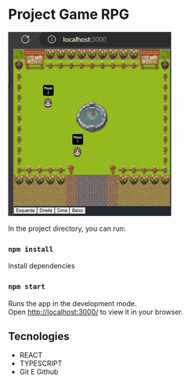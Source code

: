 # Project Game RPG

![Preview](.\game\rpg\readme.png)

In the project directory, you can run:


###  `npm install` 

Install dependencies

### `npm start`

Runs the app in the development mode.\
Open [http://localhost:3000/](http://localhost:3000/) to view it in your browser.





## Tecnologies

- REACT
- TYPESCRIPT
- Git E Github




